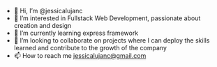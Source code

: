- 👋 Hi, I’m @jessicalujanc
- 👀 I’m interested in Fullstack Web Development, passionate about creation and design
- 🌱 I’m currently learning express framework
- 💞️ I’m looking to collaborate on projects where I can deploy the skills learned and contribute to the growth of the company
- 📫 How to reach me jessicalujanc@gmail.com

<!---
jessicalujanc/jessicalujanc is a ✨ special ✨ repository because its `README.md` (this file) appears on your GitHub profile.
You can click the Preview link to take a look at your changes.
--->
